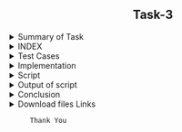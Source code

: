<h2 align="center">Task-3</h2>

<details>
  <summary> Summary of Task </summary>
  <ul>
    <br>
    <li> Write a script in Shell.</li>
    <li> This script has been used to download 2 google sheets. </li>
    <li> Both of those Google sheets will have the formate csv file. </li>
    <li> Only the name, Average and Sum columns and their values should be printed. </li>
  </ul>
</details>

<details>
<summary> INDEX </summary>
  <ul>
    <br>
    <li> Test cases</li>
    <li> Implementation </li>
    <li> Script </li>
    <li> Output of script </li>
    <li> Conclusion  </li>
    <li> download files links </li>
  </ul>
  </details>

<details>
  <summary> Test Cases </summary>
  
| **SR-No.** | **TEST CASE** | **COMMAND** | **TEST OUTCOME** | **EXPECTED OUTCOME** | **STATUS** | **REMARKS** |
| --- | --- | --- | --- | --- | --- | ---- |  
| **1** | Spreadsheet link convert in CSV format | No Command | Using Publish to the web option got the Spreadsheet link in CSV format | After using Publish to the web option in Spreadsheet succesully got the link of Spreadsheet in csv format  | **Passed** | Testing has been passed |
| **2** | Spreadsheet Downoad | wget -q url of Spreadsheet | Using wget command  Spreadsheet successfully  download in csv format. | After using wget command Spreadsheet succefully download in csv format.  | **Passed** | Testing has been passed |
| **3** | Rename the download file | mv "pub?output=csv" output1.csv | Using mv command  downloaded file successfully  rename. | After using mv command  downloaded file succefully rename.  | **Passed** | Testing has been passed |
| **4** | Get the output in NAME,AVRAGE and SUM | AWK command | Using awk command got the result in te form in NAME, AVERAGE and SUM | after Using awk command successfully  got the result in te form in NAME, AVERAGE and SUM |  **Passed** | Testing has been passed |
| **5** |After add any column in Spreadsheet  | No command | Using insert option added the any column in spreadsheet got the update result and added column is showing in csv file.| After Using insert option added the any column in spreadsheet got the update result and added column is showing in csv file.|  **Passed** | Testing has been passed |
| **6** |After add any ROW in Spreadsheet  | No command | Using insert option added the any ROW in spreadsheet got the update result and added ROW is showing in csv file.| After Using insert option added the any ROW in spreadsheet got the update result and added ROW is showing in csv file.|  **Passed** | Testing has been passed |
  
  </details>
  
  <details>
  <summary> Implementation </summary>
  </details>
  
  <details>
  <summary> Script </summary>
  </details>
  
  <details>
  <summary> Output of script </summary>
  </details>
  
  <details>
  <summary> Conclusion </summary>
  </details>
  
  <details>
  <summary> Download files Links </summary>
  
#### Download the google sheet in csv format for evaluation of self and others on the basis of previous performance.
- [Link for download csv file 1](https://docs.google.com/spreadsheets/d/e/2PACX-1vS9pmOTPTCVI3XdmGtzetXIm9YVD2cnLDXAkBviswsYAifm9d9dq_iKfPFaHOMpL9oxtSJBh-u9R5CW/pub?output=csv)

#### Download the google sheet in  csv format for evaluation of self and others on the basis of task1
- [Link for download csv file 2](https://docs.google.com/spreadsheets/d/e/2PACX-1vSEjogtwoNCCLzmjLHSegdJXH-icphTYJfzpAGC7WYOBPqgkwXNgcC3HQGpfU4tP-Jf8KUTVOHBloX6/pub?output=csv)

  </details>

```
     Thank You
```
